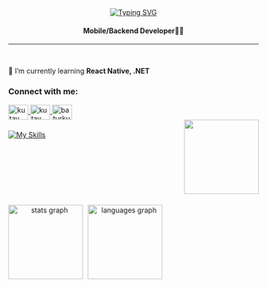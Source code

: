 <div align="center">
 <a href="https://github.com/kutay07">
  <img src="https://readme-typing-svg.demolab.com?font=Fira+Code&size=28&duration=3000&pause=500&center=true&vCenter=true&width=435&lines=%e2%9c%a8+Kutay+Can+Batur+%e2%9c%a8;" alt="Typing SVG" />
 </a>
</div>
<h4 align="center">Mobile/Backend Developer🐧📱</h4>

---

<br clear="both">

🌱 I’m currently learning **React Native, .NET**
  
<h3 align="left">Connect with me:</h3>
<p align="left">
<a href="www.linkedin.com/in/kutay-can-batur" target="blank"><img align="center" src="https://raw.githubusercontent.com/rahuldkjain/github-profile-readme-generator/master/src/images/icons/Social/linked-in-alt.svg" alt="kutay can batur" height="30" width="40" />
</a>
<a href="kutaycan007@gmail.com" target="blank"><img align="center" src="https://upload.wikimedia.org/wikipedia/commons/7/7e/Gmail_icon_%282020%29.svg" alt="kutay can batur" height="30" width="40" />
</a>
<a href="https://www.leetcode.com/baturkutay" target="blank"><img align="center" src="https://raw.githubusercontent.com/rahuldkjain/github-profile-readme-generator/master/src/images/icons/Social/leet-code.svg" alt="baturkutay" height="30" width="40" />
</a>

<br clear="both">


<img align="right" height="150" src="https://c.tenor.com/aFiYpWxPJE0AAAAd/tenor.gif"  />

###
[![My Skills](https://skillicons.dev/icons?i=c,cpp,cs,dotnet,electron,nodejs,nextjs,react,py,firebase,supabase,js,ts,git,linux&perline=8)](https://skillicons.dev)
###

<br clear="both">

###

<div align="center" style="display: flex; gap: 10px;">
  <img src="https://github-readme-stats.vercel.app/api?username=Kutay07&hide_title=false&hide_rank=false&show_icons=true&include_all_commits=true&count_private=true&disable_animations=false&theme=dracula&locale=tr&hide_border=false" height="150" alt="stats graph"  />

  <img src="https://github-readme-stats.vercel.app/api/top-langs?username=Kutay07&locale=en&hide_title=false&layout=compact&card_width=320&langs_count=5&theme=dracula&hide_border=false" height="150" alt="languages graph"  />
</div>

